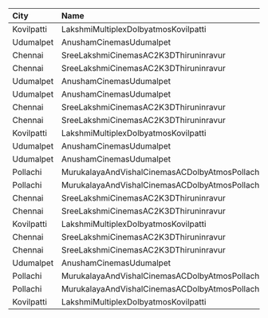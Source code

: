 | City       | Name                                           |  Time | Type       | Price | Capacity | Booked |
| :--------- | :--------------------------------------------- | ----: | :--------- | ----: | -------: | -----: |
| Kovilpatti | LakshmiMultiplexDolbyatmosKovilpatti           | 10:30 | Platinum   |  100₹ |      446 |    223 |
| Udumalpet  | AnushamCinemasUdumalpet                        | 10:30 | First      |  120₹ |      664 |    497 |
| Chennai    | SreeLakshmiCinemasAC2K3DThiruninravur          | 11:30 | Balcony    |  110₹ |      158 |     83 |
| Chennai    | SreeLakshmiCinemasAC2K3DThiruninravur          | 11:30 | FirstClass |  100₹ |      414 |    208 |
| Udumalpet  | AnushamCinemasUdumalpet                        | 14:00 | First      |  120₹ |      664 |    497 |
| Udumalpet  | AnushamCinemasUdumalpet                        | 14:10 | First      |  120₹ |      664 |    497 |
| Chennai    | SreeLakshmiCinemasAC2K3DThiruninravur          | 14:30 | Balcony    |  110₹ |      158 |     79 |
| Chennai    | SreeLakshmiCinemasAC2K3DThiruninravur          | 14:30 | FirstClass |  100₹ |      414 |    208 |
| Kovilpatti | LakshmiMultiplexDolbyatmosKovilpatti           | 14:30 | Platinum   |  100₹ |      446 |    223 |
| Udumalpet  | AnushamCinemasUdumalpet                        | 18:00 | First      |  120₹ |      664 |    497 |
| Udumalpet  | AnushamCinemasUdumalpet                        | 18:10 | First      |  120₹ |      664 |    497 |
| Pollachi   | MurukalayaAndVishalCinemasACDolbyAtmosPollachi | 18:15 | Box        |  150₹ |       96 |     49 |
| Pollachi   | MurukalayaAndVishalCinemasACDolbyAtmosPollachi | 18:15 | FirstClass |  120₹ |      668 |    336 |
| Chennai    | SreeLakshmiCinemasAC2K3DThiruninravur          | 18:30 | Balcony    |  110₹ |      158 |     79 |
| Chennai    | SreeLakshmiCinemasAC2K3DThiruninravur          | 18:30 | FirstClass |  100₹ |      414 |    208 |
| Kovilpatti | LakshmiMultiplexDolbyatmosKovilpatti           | 18:30 | Platinum   |  100₹ |      446 |    223 |
| Chennai    | SreeLakshmiCinemasAC2K3DThiruninravur          | 21:30 | Balcony    |  110₹ |      158 |     79 |
| Chennai    | SreeLakshmiCinemasAC2K3DThiruninravur          | 21:30 | FirstClass |  100₹ |      414 |    219 |
| Udumalpet  | AnushamCinemasUdumalpet                        | 22:00 | First      |  120₹ |      664 |    499 |
| Pollachi   | MurukalayaAndVishalCinemasACDolbyAtmosPollachi | 22:15 | Box        |  150₹ |       96 |     49 |
| Pollachi   | MurukalayaAndVishalCinemasACDolbyAtmosPollachi | 22:15 | FirstClass |  120₹ |      668 |    336 |
| Kovilpatti | LakshmiMultiplexDolbyatmosKovilpatti           | 22:30 | Platinum   |  100₹ |      446 |    223 |